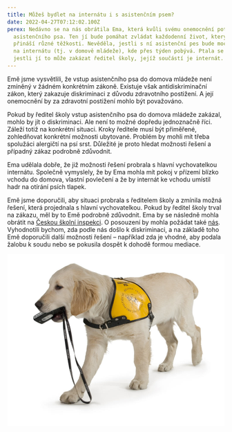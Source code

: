 ```yaml
---
title: Můžeš bydlet na internátu i s asistenčním psem?
date: 2022-04-27T07:12:02.100Z
perex: Nedávno se na nás obrátila Ema, která kvůli svému onemocnění potřebovala
  asistenčního psa. Ten jí bude pomáhat zvládat každodenní život, který jí
  přináší různé těžkosti. Nevěděla, jestli s ní asistenční pes bude moci bydlet
  na internátu (tj. v domově mládeže), kde přes týden pobývá. Ptala se nás,
  jestli jí to může zakázat ředitel školy, jejíž součástí je internát.
---
```

Emě jsme vysvětlili, že vstup asistenčního psa do domova mládeže není zmíněný v žádném konkrétním zákoně. Existuje však antidiskriminační zákon, který zakazuje diskriminaci z důvodu zdravotního postižení. A její onemocnění by za zdravotní postižení mohlo být považováno.

Pokud by ředitel školy vstup asistenčního psa do domova mládeže zakázal, mohlo by jít o diskriminaci. Ale není to možné dopředu jednoznačně říci. Záleží totiž na konkrétní situaci. Kroky ředitele musí být přiměřené, zohledňovat konkrétní možnosti ubytované. Problém by mohli mít třeba spolužáci alergičtí na psí srst. Důležité je proto hledat možnosti řešení a případný zákaz podrobně zdůvodnit.

Ema udělala dobře, že již možnosti řešení probrala s hlavní vychovatelkou internátu. Společně vymyslely, že by Ema mohla mít pokoj v přízemí blízko vchodu do domova, vlastní povlečení a že by internát ke vchodu umístil hadr na otírání psích tlapek.

Emě jsme doporučili, aby situaci probrala s ředitelem školy a zmínila možná řešení, která projednala s hlavní vychovatelkou. Pokud by ředitel školy trval na zákazu, měl by to Emě podrobně zdůvodnit. Ema by se následně mohla obrátit na [Českou školní inspekci](https://csicr.cz/cz/Clanky/Jak-podavat-stiznosti). O posouzení by mohla požádat také [nás](https://deti.ochrance.cz/kdo/jak/). Vyhodnotili bychom, zda podle nás došlo k diskriminaci, a na základě toho Emě doporučili další možnosti řešení – například zda je vhodné, aby podala žalobu k soudu nebo se pokusila dospět k dohodě formou mediace.

![Pes označený jako asistenční podávající tlamou mobil ](asistencni_pes.jpg "asistenční pes")